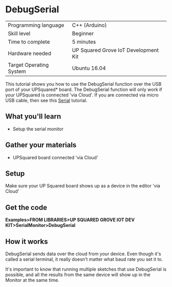 # DebugSerial
<table>
	<tr>
		<td>Programming language</td>
		<td>C++ (Arduino)</td>
	</tr>
	<tr>
		<td>Skill level</td>
		<td>Beginner</td>
	</tr>
	<tr>
		<td>Time to complete</td>
		<td>5 minutes</td>
	</tr>
	<tr>
		<td>Hardware needed</td>
		<td>UP Squared Grove IoT Development Kit</td>
	</tr>
	<tr>
		<td>Target Operating System</td>
		<td>Ubuntu 16.04</td>
	</tr>
</table>

This tutorial shows you how to use the DebugSerial function over the USB port of your UPSquared\* board.  The DebugSerial function will only work if your UPSquared is connected 'via Cloud'.  If you are connected via micro USB cable, then see this [Serial](./../Serial) tutorial.

## What you'll learn 
* Setup the serial monitor

## Gather your materials
* UPSquared board connected 'via Cloud'

## Setup
Make sure your UP Squared board shows up as a device in the editor 'via Cloud'

## Get the code
**Examples>FROM LIBRARIES>UP SQUARED GROVE IOT DEV KIT>SerialMonitor>DebugSerial**

## How it works
DebugSerial sends data over the cloud from your device.  Even though it's called a serial terminal, it really doesn't matter what baud rate you set it to.  

It's important to know that running multiple sketches that use DebugSerial is possible, and all the results from the same device will show up in the Monitor at the same time.
